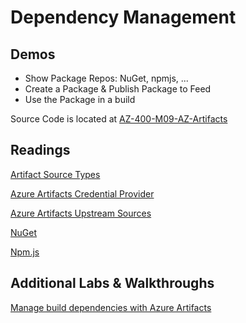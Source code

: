 # Dependency Management

## Demos

- Show Package Repos: NuGet, npmjs, ...
- Create a Package & Publish Package to Feed
- Use the Package in a build

Source Code is located at [AZ-400-M09-AZ-Artifacts](https://github.com/arambazamba/AZ-400-M09-AZ-Artifacts)

## Readings

[Artifact Source Types](https://docs.microsoft.com/en-us/azure/devops/pipelines/release/artifacts?view=azure-devops)

[Azure Artifacts Credential Provider](https://github.com/microsoft/artifacts-credprovider#azure-artifacts-credential-provider)

[Azure Artifacts Upstream Sources](https://docs.microsoft.com/en-us/azure/devops/artifacts/concepts/upstream-sources?view=azure-devops)

[NuGet](https://www.nuget.org/)

[Npm.js](https://www.npmjs.com/)

## Additional Labs & Walkthroughs

[Manage build dependencies with Azure Artifacts](https://docs.microsoft.com/en-us/learn/modules/manage-build-dependencies/)

